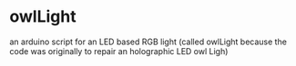 # owlLight
an arduino script for an LED based RGB light (called owlLight because the code was originally to repair an holographic LED owl Ligh)
